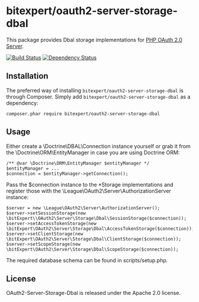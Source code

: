 # bitexpert/oauth2-server-storage-dbal
This package provides Dbal storage implementations for [PHP OAuth 2.0 Server](https://github.com/thephpleague/oauth2-server).

[![Build Status](https://travis-ci.org/bitExpert/oauth2-server-storage-dbal.svg?branch=release/r0.1.0)](https://travis-ci.org/bitExpert/oauth2-server-storage-dbal)
[![Dependency Status](https://www.versioneye.com/user/projects/56bf77dd18b271002c698296/badge.svg?style=flat)](https://www.versioneye.com/user/projects/56bf77dd18b271002c698296)

Installation
------------

The preferred way of installing `bitexpert/oauth2-server-storage-dbal` is through Composer. Simply add 
`bitexpert/oauth2-server-storage-dbal` as a dependency:

```
composer.phar require bitexpert/oauth2-server-storage-dbal
```

Usage
-----

Either create a \Doctrine\DBAL\Connection instance yourself or grab it from the \Doctrine\ORM\EntityManager in case
you are using Doctrine ORM:

```
/** @var \Doctrine\ORM\EntityManager $entityManager */
$entityManager = ...
$connection = $entityManager->getConnection();
```

Pass the $connection instance to the *Storage implementations and register those with the \League\OAuth2\Server\AuthorizationServer
instance:

```
$server = new \League\OAuth2\Server\AuthorizationServer();
$server->setSessionStorage(new \bitExpert\\OAuth2\Server\Storage\Dbal\SessionStorage($connection));
$server->setAccessTokenStorage(new \bitExpert\OAuth2\Server\Storage\Dbal\AccessTokenStorage($connection));
$server->setClientStorage(new \bitExpert\OAuth2\Server\Storage\Dbal\ClientStorage($connection));
$server->setScopeStorage(new \bitExpert\OAuth2\Server\Storage\Dbal\ScopeStorage($connection));
```

The required database schema can be found in scripts/setup.php.

License
-------

OAuth2-Server-Storage-Dbal is released under the Apache 2.0 license.
